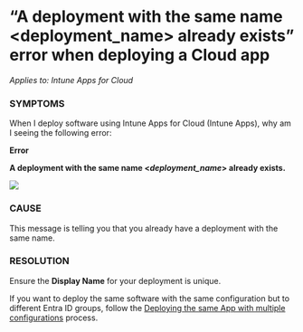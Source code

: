 # “A deployment with the same name \<deployment\_name> already exists” error when deploying a Cloud app

_Applies to: Intune Apps for Cloud_

### SYMPTOMS

When I deploy software using Intune Apps for Cloud (Intune Apps), why am I seeing the following error:

**Error**

**A deployment with the same name <**_**deployment\_name**_**> already exists.**

![](/_images/image-%281455%29.png-"" "")

### CAUSE

This message is telling you that you already have a deployment with the same name.

### RESOLUTION

Ensure the **Display Name** for your deployment is unique.&#x20;

If you want to deploy the same software with the same configuration but to different Entra ID groups, follow the [Deploying the same App with multiple configurations](../../cloud-deployments/deploy-the-same-app-with-cloud-using-multiple-configurations.md) process.
